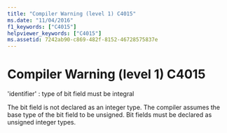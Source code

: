 ```yaml
---
title: "Compiler Warning (level 1) C4015"
ms.date: "11/04/2016"
f1_keywords: ["C4015"]
helpviewer_keywords: ["C4015"]
ms.assetid: 7242ab90-c869-482f-8152-46728575837e
---
```

# Compiler Warning (level 1) C4015

'identifier' : type of bit field must be integral

The bit field is not declared as an integer type. The compiler assumes the base type of the bit field to be unsigned. Bit fields must be declared as unsigned integer types.

